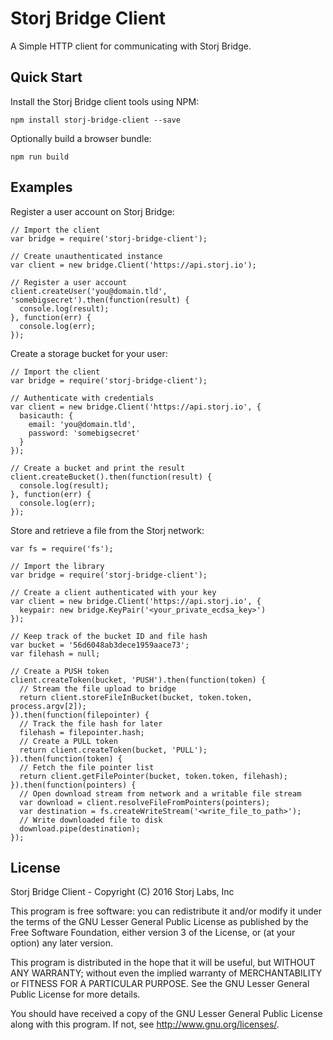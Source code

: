 Storj Bridge Client
===================

A Simple HTTP client for communicating with Storj Bridge.

Quick Start
-----------

Install the Storj Bridge client tools using NPM:

```
npm install storj-bridge-client --save
```

Optionally build a browser bundle:

```
npm run build
```

Examples
--------

Register a user account on Storj Bridge:

```
// Import the client
var bridge = require('storj-bridge-client');

// Create unauthenticated instance
var client = new bridge.Client('https://api.storj.io');

// Register a user account
client.createUser('you@domain.tld', 'somebigsecret').then(function(result) {
  console.log(result);
}, function(err) {
  console.log(err);
});
```

Create a storage bucket for your user:

```
// Import the client
var bridge = require('storj-bridge-client');

// Authenticate with credentials
var client = new bridge.Client('https://api.storj.io', {
  basicauth: {
    email: 'you@domain.tld',
    password: 'somebigsecret'
  }
});

// Create a bucket and print the result
client.createBucket().then(function(result) {
  console.log(result);
}, function(err) {
  console.log(err);
});
```

Store and retrieve a file from the Storj network:

```
var fs = require('fs');

// Import the library
var bridge = require('storj-bridge-client');

// Create a client authenticated with your key
var client = new bridge.Client('https://api.storj.io', {
  keypair: new bridge.KeyPair('<your_private_ecdsa_key>')
});

// Keep track of the bucket ID and file hash
var bucket = '56d6048ab3dece1959aace73';
var filehash = null;

// Create a PUSH token
client.createToken(bucket, 'PUSH').then(function(token) {
  // Stream the file upload to bridge
  return client.storeFileInBucket(bucket, token.token, process.argv[2]);
}).then(function(filepointer) {
  // Track the file hash for later
  filehash = filepointer.hash;
  // Create a PULL token
  return client.createToken(bucket, 'PULL');
}).then(function(token) {
  // Fetch the file pointer list
  return client.getFilePointer(bucket, token.token, filehash);
}).then(function(pointers) {
  // Open download stream from network and a writable file stream
  var download = client.resolveFileFromPointers(pointers);
  var destination = fs.createWriteStream('<write_file_to_path>');
  // Write downloaded file to disk
  download.pipe(destination);
});
```

License
-------

Storj Bridge Client -  Copyright (C) 2016 Storj Labs, Inc

This program is free software: you can redistribute it and/or modify it under
the terms of the GNU Lesser General Public License as published by the Free
Software Foundation, either version 3 of the License, or (at your option) any
later version.

This program is distributed in the hope that it will be useful, but WITHOUT ANY
WARRANTY; without even the implied warranty of MERCHANTABILITY or FITNESS FOR A
PARTICULAR PURPOSE. See the GNU Lesser General Public License for more details.

You should have received a copy of the GNU Lesser General Public License along
with this program. If not, see http://www.gnu.org/licenses/.
